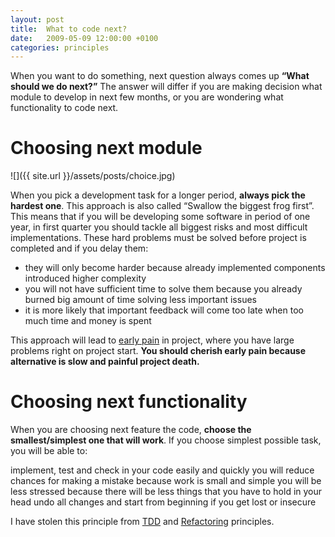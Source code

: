 ```yaml
---
layout: post
title:  What to code next?
date:   2009-05-09 12:00:00 +0100
categories: principles
---
```


When you want to do something, next question always comes up **“What should we do next?”** The answer will differ if you are making decision what module to develop in next few months, or you are wondering what functionality to code next. 

# Choosing next module

![]({{ site.url }}/assets/posts/choice.jpg)

When you pick a development task for a longer period, **always pick the hardest one**. This approach is also called “Swallow the biggest frog first”. This means that if you will be developing some software in period of one year, in first quarter you should tackle all biggest risks and most difficult implementations. These hard problems must be solved before project is completed and if you delay them:
* they will only become harder because already implemented components introduced higher complexity
* you will not have sufficient time to solve them because you already burned big amount of time solving less important issues
* it is more likely that important feedback will come too late when too much time and money is spent 

This approach will lead to [early pain](http://www.martinfowler.com/bliki/EarlyPain.html) in project, where you have large problems right on project start. **You should cherish early pain because alternative is slow and painful project death.**

# Choosing next functionality

When you are choosing next feature the code, **choose the smallest/simplest one that will work**. If you choose simplest possible task, you will be able to:

implement, test and check in your code easily and quickly
you will reduce chances for making a mistake because work is small and simple
you will be less stressed because there will be less things that you have to hold in your head
undo all changes and start from beginning if you get lost or insecure
 
I have stolen this principle from [TDD](http://en.wikipedia.org/wiki/Test-driven_development) and [Refactoring](http://www.refactoring.com/) principles.